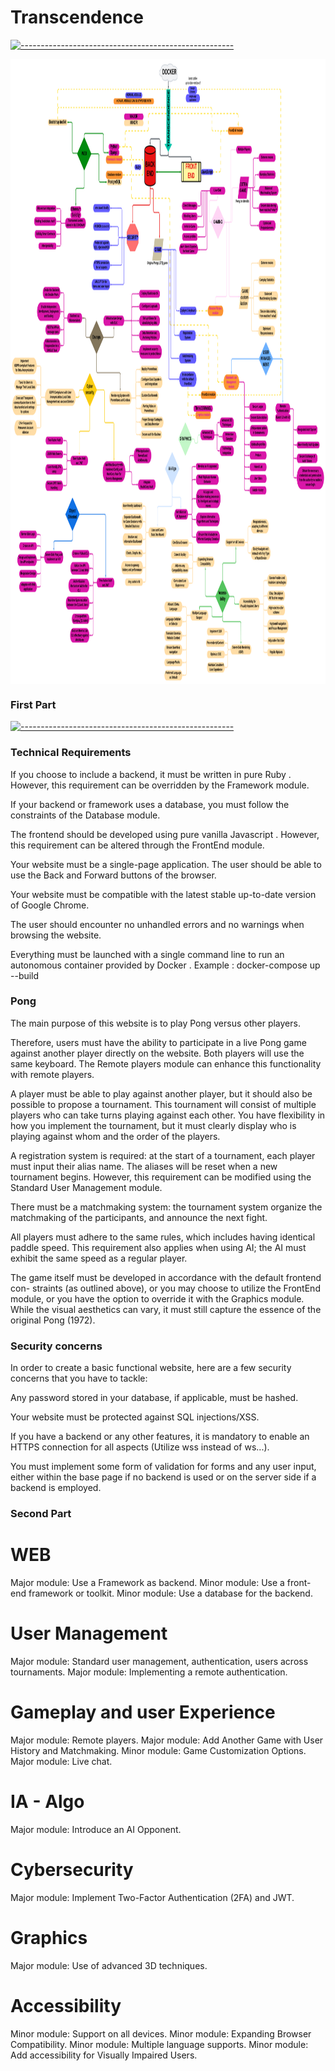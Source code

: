 # Transcendence

[![-----------------------------------------------------](
https://raw.githubusercontent.com/andreasbm/readme/master/assets/lines/aqua.png)](https://github.com/alpardayalman?tab=repositories)

<center>
<img src="Additionals/sudo_transcEND.png" alt="Model Templates views" width="1200" height="1000" align="middle">
</center>

### First Part ###

[![-----------------------------------------------------](
https://raw.githubusercontent.com/andreasbm/readme/master/assets/lines/aqua.png)](https://github.com/alpardayalman?tab=repositories)

### Technical Requirements ###

If you choose to include a backend, it must be written in pure Ruby . However,
this requirement can be overridden by the Framework module.

If your backend or framework uses a database, you must follow the constraints
of the Database module.

The frontend should be developed using pure vanilla Javascript . However, this
requirement can be altered through the FrontEnd module.

Your website must be a single-page application. The user should be able to use the
Back and Forward buttons of the browser.

Your website must be compatible with the latest stable up-to-date version of
Google Chrome.

The user should encounter no unhandled errors and no warnings when browsing the
website.

Everything must be launched with a single command line to run an autonomous
container provided by Docker . Example : docker-compose up --build

### Pong ###

The main purpose of this website is to play Pong versus other players.

Therefore, users must have the ability to participate in a live Pong game against
another player directly on the website. Both players will use the same keyboard.
The Remote players module can enhance this functionality with remote players.

A player must be able to play against another player, but it should also be possible
to propose a tournament. This tournament will consist of multiple players who
can take turns playing against each other. You have flexibility in how you implement
the tournament, but it must clearly display who is playing against whom and the
order of the players.

A registration system is required: at the start of a tournament, each player
must input their alias name. The aliases will be reset when a new tournament
begins. However, this requirement can be modified using the Standard User
Management module.

There must be a matchmaking system: the tournament system organize the
matchmaking of the participants, and announce the next fight.

All players must adhere to the same rules, which includes having identical paddle
speed. This requirement also applies when using AI; the AI must exhibit the same
speed as a regular player.

The game itself must be developed in accordance with the default frontend con-
straints (as outlined above), or you may choose to utilize the FrontEnd module,
or you have the option to override it with the Graphics module. While the visual
aesthetics can vary, it must still capture the essence of the original Pong (1972).

### Security concerns ###

In order to create a basic functional website, here are a few security concerns that you
have to tackle:

Any password stored in your database, if applicable, must be hashed.

Your website must be protected against SQL injections/XSS.

If you have a backend or any other features, it is mandatory to enable an HTTPS
connection for all aspects (Utilize wss instead of ws...).

You must implement some form of validation for forms and any user input, either
within the base page if no backend is used or on the server side if a backend is
employed.



### Second Part ###

# WEB #
Major module: Use a Framework as backend.
Minor module: Use a front-end framework or toolkit.
Minor module: Use a database for the backend.


# User Management #
Major module: Standard user management, authentication, users across tournaments.
Major module: Implementing a remote authentication.


# Gameplay and user Experience #
Major module: Remote players.
Major module: Add Another Game with User History and Matchmaking.
Minor module: Game Customization Options.
Major module: Live chat.


# IA - Algo #
Major module: Introduce an AI Opponent.


# Cybersecurity #
Major module: Implement Two-Factor Authentication (2FA) and JWT.


# Graphics #
Major module: Use of advanced 3D techniques.

# Accessibility #
Minor module: Support on all devices.
Minor module: Expanding Browser Compatibility.
Minor module: Multiple language supports.
Minor module: Add accessibility for Visually Impaired Users.
